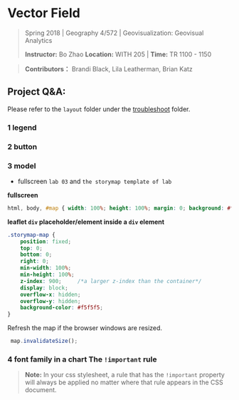 # Vector Field

> Spring 2018 | Geography 4/572 | Geovisualization: Geovisual Analytics
>
> **Instructor:** Bo Zhao  **Location:** WITH 205 | **Time:** TR 1100 - 1150

> **Contributors：** Brandi Black, Lila Leatherman, Brian Katz


## Project Q&A:

Please refer to the `layout` folder under the [troubleshoot](../../troubleshoot/layout) folder.

### 1 legend

### 2 button

### 3 model

- fullscreen `lab 03` and `the storymap template of lab`

**fullscreen**

```css
html, body, #map { width: 100%; height: 100%; margin: 0; background: #fff; }
``` 

**leaflet `div` placeholder/element inside a `div` element**


```css
.storymap-map {
    position: fixed;
    top: 0;
    bottom: 0;
    right: 0;
    min-width: 100%;
    min-height: 100%;
    z-index: 900;     /*a larger z-index than the container*/
    display: block;
    overflow-x: hidden;
    overflow-y: hidden;
    background-color: #f5f5f5;
}
```


Refresh the map if the browser windows are resized.

```javascript
 map.invalidateSize();
```

 
### 4 font family in a chart  The `!important` rule


> **Note:** In your css stylesheet, a rule that has the `!important` property will always be applied no matter where that rule appears in the CSS document.